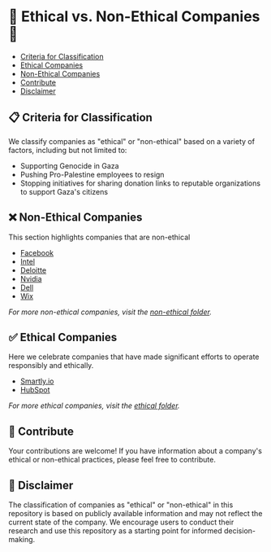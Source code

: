 # 🌟 Ethical vs. Non-Ethical Companies 🌟

- [Criteria for Classification](#-criteria-for-classification)
- [Ethical Companies](#-ethical-companies)
- [Non-Ethical Companies](#-non-ethical-companies)
- [Contribute](#-contribute)
- [Disclaimer](#-disclaimer)

## 📋 Criteria for Classification

We classify companies as "ethical" or "non-ethical" based on a variety of factors, including but not limited to:

- Supporting Genocide in Gaza
- Pushing Pro-Palestine employees to resign
- Stopping initiatives for sharing donation links to reputable organizations to support Gaza's citizens

## ❌ Non-Ethical Companies

This section highlights companies that are non-ethical

- [Facebook](non-ethical/Facebook.md)
- [Intel](non-ethical/Intel.md)
- [Deloitte](non-ethical/Deloitte.md)
- [Nvidia](non-ethical/Nvidia.md)
- [Dell](non-ethical/Dell.md)
- [Wix](non-ethical/Wix.md)
  
_For more non-ethical companies, visit the [non-ethical folder](non-ethical/)._

## ✅ Ethical Companies

Here we celebrate companies that have made significant efforts to operate responsibly and ethically.

- [Smartly.io](ethical/smartly.io/README.md)
- [HubSpot](ethical/HubSpot/README.md)

_For more ethical companies, visit the [ethical folder](ethical/)._

## 🤝 Contribute

Your contributions are welcome! If you have information about a company's ethical or non-ethical practices, please feel free to contribute.

## 📜 Disclaimer

The classification of companies as "ethical" or "non-ethical" in this repository is based on publicly available information and may not reflect the current state of the company. We encourage users to conduct their research and use this repository as a starting point for informed decision-making.
